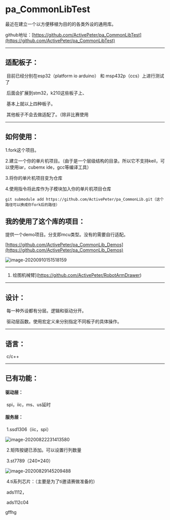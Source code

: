 # pa_CommonLibTest
最近在建立一个以方便移植为目的的各类外设的通用库。

github地址：[https://github.com/ActivePeter/pa_CommonLibTest](https://github.com/ActivePeter/pa_CommonLibTest)

------

## 适配板子：

​	目前已经分别在esp32（platform io arduino） 和 msp432p（ccs）上进行测试了

​	后面会扩展到stm32，k210这些板子上、

​	基本上就以上四种板子。

​	其他板子不会去做适配了。（除非比赛使用

------

## 如何使用：

1.fork这个项目。

2.建立一个你的单片机项目。（由于是一个层级结构的目录。所以它不支持keil，可以使用iar，cubemx ide，gcc等编译工具）

3.将你的单片机项目变为仓库

4.使用指令将此库作为子模块加入你的单片机项目仓库

```git
git submodule add https://github.com/ActivePeter/pa_CommonLib.git（这个路径可以换成你fork后的路径）
```

## 我的使用了这个库的项目：

提供一个demo项目。分支即mcu类型。没有的需要自行适配。

[https://github.com/ActivePeter/pa_CommonLib_Demos](https://github.com/ActivePeter/pa_CommonLib_Demos)

![image-20200910151518159](http://tuchuang.hanbaoaaa.xyz/image-20200910151518159.png)

------

1. 绘图机械臂](https://github.com/ActivePeter/RobotArmDrawer)

------

## 设计：

​	每一种外设都有分层。逻辑和驱动分开。

​	驱动层函数。使用宏定义来分别指定不同板子的具体操作。

------

## 语言：

​	c/c++

------

## 已有功能：

#### 	驱动层：

​		spi，iic，ms、us延时

#### 	服务层：

​		1.ssd1306（iic，spi）

![image-20200822231413580](http://tuchuang.hanbaoaaa.xyz/image-20200822231413580.png)

​		2.矩阵按键已添加。可以设置行列数量

​		3.st7789（240*240）

![image-20200829145209488](http://tuchuang.hanbaoaaa.xyz/image-20200829145209488.png)

​		4.ti系列芯片：（主要是为了ti邀请赛做准备的）

​			ads1112，

​			ads112c04

gffhg